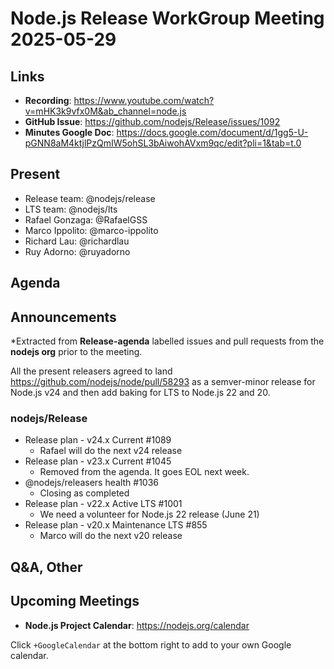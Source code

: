 # Node.js  Release WorkGroup Meeting 2025-05-29

## Links

* **Recording**: https://www.youtube.com/watch?v=mHK3k9vfx0M&ab_channel=node.js
* **GitHub Issue**: https://github.com/nodejs/Release/issues/1092
* **Minutes Google Doc**: https://docs.google.com/document/d/1gg5-U-pGNN8aM4ktjlPzQmIW5ohSL3bAiwohAVxm9qc/edit?pli=1&tab=t.0

## Present

* Release team: @nodejs/release
* LTS team: @nodejs/lts
* Rafael Gonzaga: @RafaelGSS
* Marco Ippolito: @marco-ippolito
* Richard Lau: @richardlau
* Ruy Adorno: @ruyadorno

## Agenda

## Announcements

*Extracted from **Release-agenda** labelled issues and pull requests from the **nodejs org** prior to the meeting.

All the present releasers agreed to land https://github.com/nodejs/node/pull/58293 as a semver-minor release for Node.js v24 and then add baking for LTS to Node.js 22 and 20.

### nodejs/Release

* Release plan - v24.x Current #1089
  * Rafael will do the next v24 release
* Release plan - v23.x Current #1045
  * Removed from the agenda. It goes EOL next week.
* @nodejs/releasers health #1036
  * Closing as completed
* Release plan - v22.x Active LTS #1001
  * We need a volunteer for Node.js 22 release (June 21)
* Release plan - v20.x Maintenance LTS #855
  * Marco will do the next v20 release



## Q&A, Other

## Upcoming Meetings

* **Node.js Project Calendar**: <https://nodejs.org/calendar>

Click `+GoogleCalendar` at the bottom right to add to your own Google calendar.

